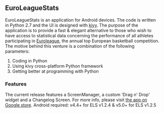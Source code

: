 ## EuroLeagueStats
EuroLeagueStats is an application for Android devices. The code is written in Python 2.7 and the UI is designed with [kivy](https://kivy.org/#home). The purpose of the application is to provide a fast & elegant alternative to those who wish to have access to statistical data concerning the performance of all athletes participating in [Euroleague](http://www.euroleague.net/?geoip=disabled), the annual top European basketball competition. The motive behind this venture is a combination of the following parameters:
1. Coding in Python
2. Using kivy cross-platform Python framework
3. Getting better at programming with Python
### Features
The current release features a ScreenManager, a custom 'Drag n' Drop' widget and a Changelog Screen. For more info, please visit [the app on Google store](https://play.google.com/store/apps/details?id=org.euroleaguestats.euroleaguestats). 
Android required: v4.4+ for ELS v1.2.4 & v5.0+ for ELS v1.2.5